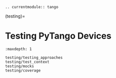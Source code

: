 ```{eval-rst}
.. currentmodule:: tango
```

(testing)=

# Testing PyTango Devices

```{toctree}
:maxdepth: 1

testing/testing_approaches
testing/test_context
testing/mocks
testing/coverage
```
